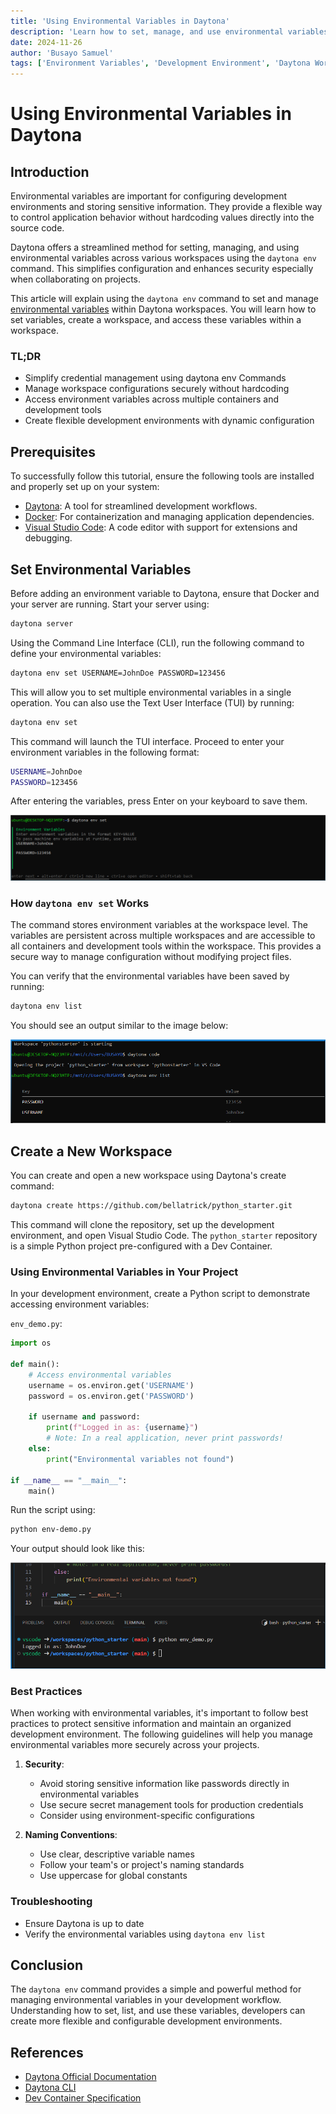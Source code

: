 ```yaml
---
title: 'Using Environmental Variables in Daytona'
description: 'Learn how to set, manage, and use environmental variables in Daytona workspaces with a simple Python project for demonstration.'
date: 2024-11-26
author: 'Busayo Samuel'
tags: ['Environment Variables', 'Development Environment', 'Daytona Workspaces']
---
```


# Using Environmental Variables in Daytona

## Introduction

Environmental variables are important for configuring development environments and storing sensitive information. They provide a flexible way to control application behavior without hardcoding values directly into the source code.

Daytona offers a streamlined method for setting, managing, and using environmental variables across various workspaces using the `daytona env` command. This simplifies configuration and enhances security especially when collaborating on projects.

This article will explain using the `daytona env` command to set and manage [environmental variables]('/definitions/20241126_definition_environment_variables.md') within Daytona workspaces. You will learn how to set variables, create a workspace, and access these variables within a workspace.

### TL;DR

- Simplify credential management using daytona env Commands
- Manage workspace configurations securely without hardcoding
- Access environment variables across multiple containers and development tools
- Create flexible development environments with dynamic configuration

## Prerequisites

To successfully follow this tutorial, ensure the following tools are installed and properly set up on your system:

- [Daytona](https://github.com/daytonaio/daytona/blob/main/README.md): A tool for streamlined development workflows.
- [Docker](https://www.docker.com/products/docker-desktop/): For containerization and managing application dependencies.
- [Visual Studio Code](https://code.visualstudio.com/download): A code editor with support for extensions and debugging.

## Set Environmental Variables

Before adding an environment variable to Daytona, ensure that Docker and your server are running. Start your server using:

```bash
daytona server
```

Using the Command Line Interface (CLI), run the following command to define your environmental variables:

```bash
daytona env set USERNAME=JohnDoe PASSWORD=123456
```

This will allow you to set multiple environmental variables in a single operation. You can also use the Text User Interface (TUI) by running:

```bash
daytona env set
```
This command will launch the TUI interface. Proceed to enter your environment variables in the following format:

```bash
USERNAME=JohnDoe
PASSWORD=123456
```
After entering the variables, press Enter on your keyboard to save them.

![Screenshot example of Daytona env set TUI ](assets/20241126_Using_Environmental_Variables_in_Daytona_3.png)

### How `daytona env set` Works

The command stores environment variables at the workspace level. The variables are persistent across multiple workspaces and are accessible to all containers and development tools within the workspace. This provides a secure way to manage configuration without modifying project files.

You can verify that the environmental variables have been saved by running:

```bash
daytona env list
```

You should see an output similar to the image below:

![Screenshot example of Daytona env variable list](assets/20241126_Using_Environmental_Variables_in_Daytona_1.png)

## Create a New Workspace

You can create and open a new workspace using Daytona's create command:

```bash
daytona create https://github.com/bellatrick/python_starter.git
```

This command will clone the repository, set up the development environment, and open Visual Studio Code. The `python_starter` repository is a simple Python project pre-configured with a Dev Container.

### Using Environmental Variables in Your Project

In your development environment, create a Python script to demonstrate accessing environment variables:

`env_demo.py`:

```python
import os

def main():
    # Access environmental variables
    username = os.environ.get('USERNAME')
    password = os.environ.get('PASSWORD')

    if username and password:
        print(f"Logged in as: {username}")
        # Note: In a real application, never print passwords!
    else:
        print("Environmental variables not found")

if __name__ == "__main__":
    main()
```

Run the script using:

```bash
python env-demo.py
```

Your output should look like this:

![Result of running python script](assets/20241126_Using_Environmental_Variables_in_Daytona_2.png)

### Best Practices

When working with environmental variables, it's important to follow best practices to protect sensitive information and maintain an organized development environment. The following guidelines will help you manage environmental variables more securely across your projects.

1. **Security**:

   - Avoid storing sensitive information like passwords directly in environmental variables
   - Use secure secret management tools for production credentials
   - Consider using environment-specific configurations

2. **Naming Conventions**:
   - Use clear, descriptive variable names
   - Follow your team's or project's naming standards
   - Use uppercase for global constants

### Troubleshooting

- Ensure Daytona is up to date
- Verify the environmental variables using `daytona env list`

## Conclusion

The `daytona env` command provides a simple and powerful method for managing environmental variables in your development workflow. Understanding how to set, list, and use these variables, developers can create more flexible and configurable development environments.

## References

- [Daytona Official Documentation](https://www.daytona.io/docs/)
- [Daytona CLI](https://www.daytona.io/docs/tools/cli/#daytona-env)
- [Dev Container Specification](https://containers.dev/)
